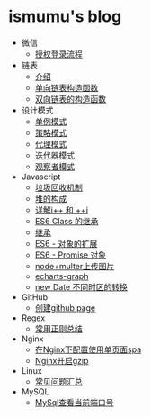 # ismumu's blog


* 微信
  * [授权登录流程](wx/login.md)
* 链表
  * [介绍](linkedlist/about.md)
  * [单向链表构造函数](linkedlist/SinglyLinkedList.md)
  * [双向链表的构造函数](linkedlist/DoublyLinkedList.md)
* 设计模式
  * [单例模式](design/singleton.md)
  * [策略模式](design/strategy.md)
  * [代理模式](design/proxy.md)
  * [迭代器模式](design/each.md)
  * [观察者模式](design/publisher.md)
* Javascript
  * [垃圾回收机制](javascript/gc.md)
  * [堆的构成](javascript/heap.md)
  * [详解i++ 和 ++i](javascript/i.md)
  * [ES6 Class 的继承](javascript/es6-class-extends.md)
  * [继承](javascript/inheritance.md)
  * [ES6 - 对象的扩展](javascript/object.md)
  * [ES6 - Promise 对象](javascript/promise.md)
  * [node+multer上传图片](javascript/node-multer.md)
  * [echarts-graph](javascript/echarts-graph.md)
  * [new Date 不同时区的转换](javascript/different-time-zones.md)
* GitHub
  * [创建github page](github/create-github-page.md)
* Regex
  * [常用正则总结](regex/common.md)
* Nginx
  * [在Nginx下配置使用单页面spa](nginx/spa.md)
  * [Nginx开启gzip](nginx/gzip.md)
* Linux
  * [常见问题汇总](linux/common.md)
* MySQL
  * [MySql查看当前端口号](mysql/check-port.md)
